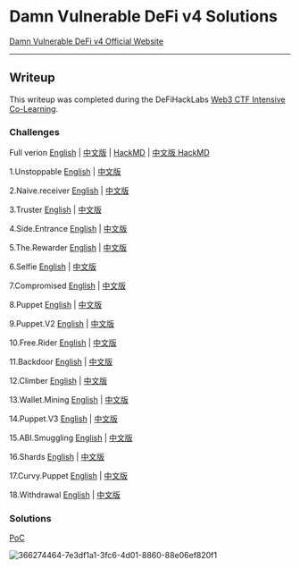 # Damn Vulnerable DeFi v4 Solutions

[Damn Vulnerable DeFi v4 Official Website](https://www.damnvulnerabledefi.xyz/)

---

## Writeup

This writeup was completed during the DeFiHackLabs [Web3 CTF Intensive Co-Learning](https://github.com/DeFiHackLabs/Web3-CTF-Intensive-CoLearning). 

### Challenges
Full verion [English](./writeup.md) | [中文版](./writeup-cht.md) | [HackMD](https://hackmd.io/@SunWeb3Sec/rkwkCGt6R)  | [中文版 HackMD](https://hackmd.io/@SunWeb3Sec/HkvmwJk2R)
  
 1.Unstoppable [English](./writeup.md#1-unstoppable) | [中文版](./writeup-cht.md#1-unstoppable)
  
 2.Naive.receiver [English](./writeup.md#2-naive-receiver) | [中文版](./writeup-cht.md#2-naive-receiver) 
 
 3.Truster [English](./writeup.md#3-truster) | [中文版](./writeup-cht.md#3-truster) 
 
 4.Side.Entrance [English](./writeup.md#4-side-entrance) | [中文版](./writeup-cht.md#4-side-entrance) 
 
 5.The.Rewarder [English](./writeup.md#5-the-rewarder) | [中文版](./writeup-cht.md#5-the-rewarder) 
 
 6.Selfie [English](./writeup.md#6-selfie) | [中文版](./writeup-cht.md#6-selfie) 
 
 7.Compromised [English](./writeup.md#7-compromised) | [中文版](./writeup-cht.md#7-compromised) 
 
 8.Puppet [English](./writeup.md#8-puppet) | [中文版](./writeup-cht.md#8-puppet) 
 
 9.Puppet.V2 [English](./writeup.md#9-puppet-v2) | [中文版](./writeup-cht.md#9-puppet-v2) 
 
 10.Free.Rider [English](./writeup.md#10-free-rider) | [中文版](./writeup-cht.md#10-free-rider) 
 
 11.Backdoor [English](./writeup.md#11-backdoor) | [中文版](./writeup-cht.md#11-backdoor) 
 
 12.Climber [English](./writeup.md#12-climber) | [中文版](./writeup-cht.md#12-climber) 
 
 13.Wallet.Mining [English](./writeup.md#13-wallet-mining) | [中文版](./writeup-cht.md#13-wallet-mining) 
 
 14.Puppet.V3 [English](./writeup.md#14-puppet-v3) | [中文版](./writeup-cht.md#14-puppet-v3) 
 
 15.ABI.Smuggling [English](./writeup.md#15-abi-smuggling) | [中文版](./writeup-cht.md#15-abi-smuggling) 
 
 16.Shards [English](./writeup.md#16-shards) | [中文版](./writeup-cht.md#16-shards) 
 
 17.Curvy.Puppet [English](./writeup.md#17-curvy-puppet) | [中文版](./writeup-cht.md#17-curvy-puppet) 
 
 18.Withdrawal [English](./writeup.md#18-withdrawal) | [中文版](./writeup-cht.md#18-withdrawal) 

### Solutions
[PoC](./test)

![366274464-7e3df1a1-3fc6-4d01-8860-88e06ef820f1](https://github.com/user-attachments/assets/5e4ec081-0876-401a-9f83-9219ffa473f8)
